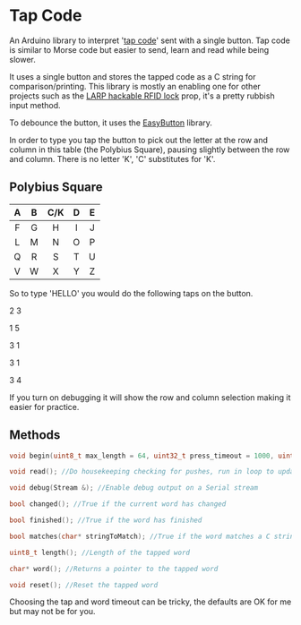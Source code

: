 # Tap Code
An Arduino library to interpret '[tap code](https://en.wikipedia.org/wiki/Tap_code)' sent with a single button. Tap code is similar to Morse code but easier to send, learn and read while being slower.

It uses a single button and stores the tapped code as a C string for comparison/printing. This library is mostly an enabling one for other projects such as the [LARP hackable RFID lock](https://github.com/ncmreynolds/LarpHackableRfidLock) prop, it's a pretty rubbish input method.

To debounce the button, it uses the [EasyButton](https://easybtn.earias.me/) library.

In order to type you tap the button to pick out the letter at the row and column in this table (the Polybius Square), pausing slightly between the row and column. There is no letter 'K', 'C' substitutes for 'K'.

## Polybius Square

|  A   |  B   | C/K  |  D   |  E   |
| :--: | :--: | :--: | :--: | :--: |
|  F   |  G   |  H   |  I   |  J   |
|  L   |  M   |  N   |  O   |  P   |
|  Q   |  R   |  S   |  T   |  U   |
|  V   |  W   |  X   |  Y   |  Z   |

So to type 'HELLO' you would do the following taps on the button.

2	3

1	5

3	1

3	1

3	4

If you turn on debugging it will show the row and column selection making it easier for practice.

## Methods

```c++
void begin(uint8_t max_length = 64, uint32_t press_timeout = 1000, uint32_t word_timeout = 5000);	//Start the tap input

void read(); //Do housekeeping checking for pushes, run in loop to update the word as the button is tapped

void debug(Stream &); //Enable debug output on a Serial stream

bool changed(); //True if the current word has changed

bool finished(); //True if the word has finished

bool matches(char* stringToMatch); //True if the word matches a C string passed to the function

uint8_t length(); //Length of the tapped word

char* word(); //Returns a pointer to the tapped word

void reset(); //Reset the tapped word
```

Choosing the tap and word timeout can be tricky, the defaults are OK for me but may not be for you.
